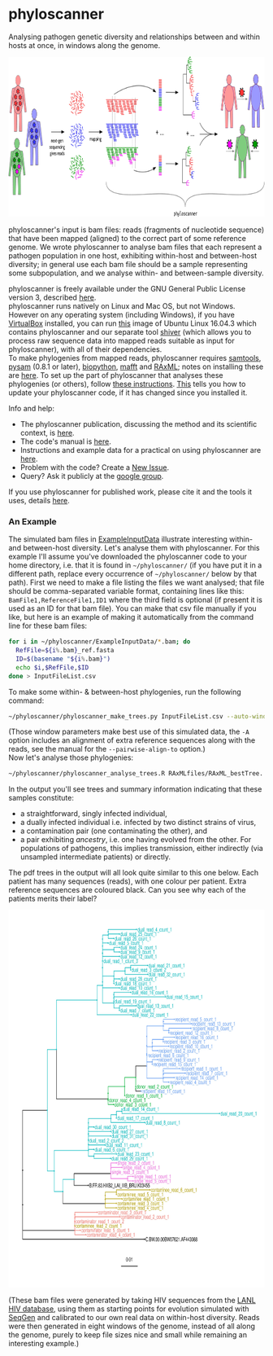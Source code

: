 # phyloscanner
Analysing pathogen genetic diversity and relationships between and within hosts at once, in windows along the genome.  

<p align="center"><img src="InfoAndInputs/PhyloscannerDiagram_big4.jpg" alt="Phyloscanner" width="820", height="314"/></p>

phyloscanner's input is bam files: reads (fragments of nucleotide sequence) that have been mapped (aligned) to the correct part of some reference genome.
We wrote phyloscanner to analyse bam files that each represent a pathogen population in one host, exhibiting within-host and between-host diversity; in general use each bam file should be a sample representing some subpopulation, and we analyse within- and between-sample diversity.  

phyloscanner is freely available under the GNU General Public License version 3, described [here](LICENSE).  
phyloscanner runs natively on Linux and Mac OS, but not Windows.
However on any operating system (including Windows), if you have [VirtualBox](https://www.virtualbox.org/wiki/Downloads) installed, you can run [this](https://www.dropbox.com/sh/j3pmmunhxlc7g1w/AABddPfc5dN9oVnP9vQfAZOta?dl=0) image of Ubuntu Linux 16.04.3 which contains phyloscanner and our separate tool [shiver](https://github.com/ChrisHIV/shiver) (which allows you to process raw sequence data into mapped reads suitable as input for phyloscanner), with all of their dependencies.  
To make phylogenies from mapped reads, phyloscanner requires [samtools](http://www.htslib.org/), [pysam](https://github.com/pysam-developers/pysam) (0.8.1 or later), [biopython](http://biopython.org/wiki/Download), [mafft](http://mafft.cbrc.jp/alignment/software/) and [RAxML](http://sco.h-its.org/exelixis/web/software/raxml/index.html); notes on installing these are [here](InfoAndInputs/InstallationNotesForMakingTrees.sh).
To set up the part of phyloscanner that analyses these phylogenies (or others), follow [these instructions](InfoAndInputs/InstallationNotesForAnalysingTrees.sh).
[This](InfoAndInputs/UpdatingPhyloscanner.sh) tells you how to update your phyloscanner code, if it has changed since you installed it.

Info and help:
* The phyloscanner publication, discussing the method and its scientific context, is [here](https://academic.oup.com/mbe/advance-article/doi/10.1093/molbev/msx304/4653772).  
* The code's manual is [here](InfoAndInputs/PhyloscannerManual.pdf).  
* Instructions and example data for a practical on using phyloscanner are [here](https://tinyurl.com/PhyloscannerPractical).
* Problem with the code? Create a [New Issue](https://github.com/BDI-pathogens/phyloscanner/issues).  
* Query? Ask it publicly at the [google group](https://groups.google.com/forum/#!forum/phyloscanner-users).  

If you use phyloscanner for published work, please cite it and the tools it uses, details [here](InfoAndInputs/CitationDetails.bib).  

### An Example

The simulated bam files in [ExampleInputData](ExampleInputData) illustrate interesting within- and between-host diversity.
Let's analyse them with phyloscanner.
For this example I'll assume you've downloaded the phyloscanner code to your home directory, i.e. that it is found in `~/phyloscanner/` (if you have put it in a different path, replace every occurrence of `~/phyloscanner/` below by that path).
First we need to make a file listing the files we want analysed; that file should be comma-separated variable format, containing lines like this: `BamFile1,ReferenceFile1,ID1` where the third field is optional (if present it is used as an ID for that bam file).
You can make that csv file manually if you like, but here is an example of making it automatically from the command line for these bam files:
```bash
for i in ~/phyloscanner/ExampleInputData/*.bam; do
  RefFile=${i%.bam}_ref.fasta
  ID=$(basename "${i%.bam}")
  echo $i,$RefFile,$ID
done > InputFileList.csv
```
To make some within- & between-host phylogenies, run the following command:
```bash
~/phyloscanner/phyloscanner_make_trees.py InputFileList.csv --auto-window-params 300,-700,1000,8300 --alignment-of-other-refs ~/phyloscanner/InfoAndInputs/2refs_HXB2_C.BW.fasta --pairwise-align-to B.FR.83.HXB2_LAI_IIIB_BRU.K03455 
```
(Those window parameters make best use of this simulated data, the `-A` option includes an alignment of extra reference sequences along with the reads, see the manual for the `--pairwise-align-to` option.)  
Now let's analyse those phylogenies:
```bash
~/phyloscanner/phyloscanner_analyse_trees.R RAxMLfiles/RAxML_bestTree. MyOutput s,12.5 --outgroupName C.BW.00.00BW07621.AF443088 --multifurcationThreshold g
```
In the output you'll see trees and summary information indicating that these samples constitute:
* a straightforward, singly infected individual, 
* a dually infected individual i.e. infected by two distinct strains of virus,
* a contamination pair (one contaminating the other), and
* a pair exhibiting *ancestry*, i.e. one having evolved from the other. For populations of pathogens, this implies transmission, either indirectly (via unsampled intermediate patients) or directly.

The pdf trees in the output will all look quite similar to this one below.
Each patient has many sequences (reads), with one colour per patient.
Extra reference sequences are coloured black.
Can you see why each of the patients merits their label?

<p align="center"><img src="InfoAndInputs/ProcessedTree_MyOutput_InWindow_4000_to_4300.jpg" alt="ExampleTree" width="800", height="741"/></p>

(These bam files were generated by taking HIV sequences from the [LANL HIV database](https://www.hiv.lanl.gov/content/sequence/NEWALIGN/align.html), using them as starting points for  evolution simulated with [SeqGen](https://github.com/rambaut/Seq-Gen) and calibrated to our own real data on within-host diversity.
Reads were then generated in eight windows of the genome, instead of all along the genome, purely to keep file sizes nice and small while remaining an interesting example.)
